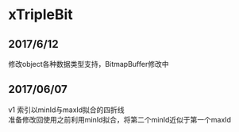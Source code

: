# xTripleBit

2017/6/12
----------------------------  
修改object各种数据类型支持，BitmapBuffer修改中  

2017/06/07
----------------------------   
v1 索引以minId与maxId拟合的四折线    
准备修改回使用之前利用minId拟合，将第二个minId近似于第一个maxId



